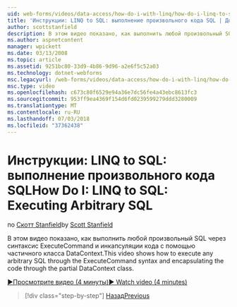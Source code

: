```yaml
---
uid: web-forms/videos/data-access/how-do-i-with-linq/how-do-i-linq-to-sql-executing-arbitrary-sql
title: 'Инструкции: LINQ to SQL: выполнение произвольного кода SQL | Документация Майкрософт'
author: scottstanfield
description: В этом видео показано, как выполнить любой произвольный SQL через синтаксис ExecuteCommand и инкапсуляции кода с помощью частичного класса DataContext.
ms.author: aspnetcontent
manager: wpickett
ms.date: 03/13/2008
ms.topic: article
ms.assetid: 9251bc80-33d9-4b86-9d96-a2e6f5c52a03
ms.technology: dotnet-webforms
msc.legacyurl: /web-forms/videos/data-access/how-do-i-with-linq/how-do-i-linq-to-sql-executing-arbitrary-sql
msc.type: video
ms.openlocfilehash: c673c80f6529e94a36e7dc56fe4a43ebc8613fc3
ms.sourcegitcommit: 953ff9ea4369f154d6fd0239599279ddd3280009
ms.translationtype: MT
ms.contentlocale: ru-RU
ms.lasthandoff: 07/03/2018
ms.locfileid: "37362438"
---
```

<a name="how-do-i-linq-to-sql-executing-arbitrary-sql"></a><span data-ttu-id="233f8-103">Инструкции: LINQ to SQL: выполнение произвольного кода SQL</span><span class="sxs-lookup"><span data-stu-id="233f8-103">How Do I: LINQ to SQL: Executing Arbitrary SQL</span></span>
====================
<span data-ttu-id="233f8-104">по [Скотт Stanfield](https://github.com/scottstanfield)</span><span class="sxs-lookup"><span data-stu-id="233f8-104">by [Scott Stanfield](https://github.com/scottstanfield)</span></span>

<span data-ttu-id="233f8-105">В этом видео показано, как выполнить любой произвольный SQL через синтаксис ExecuteCommand и инкапсуляции кода с помощью частичного класса DataContext.</span><span class="sxs-lookup"><span data-stu-id="233f8-105">This video shows how to execute any arbitrary SQL through the ExecuteCommand syntax and encapsulating the code through the partial DataContext class.</span></span>

[<span data-ttu-id="233f8-106">&#9654;Просмотрите видео (4 минуты)</span><span class="sxs-lookup"><span data-stu-id="233f8-106">&#9654; Watch video (4 minutes)</span></span>](https://channel9.msdn.com/Blogs/ASP-NET-Site-Videos/how-do-i-linq-to-sql-executing-arbitrary-sql)

> [!div class="step-by-step"]
> [<span data-ttu-id="233f8-107">Назад</span><span class="sxs-lookup"><span data-stu-id="233f8-107">Previous</span></span>](how-do-i-linq-to-sql-updating-with-stored-procedures.md)

